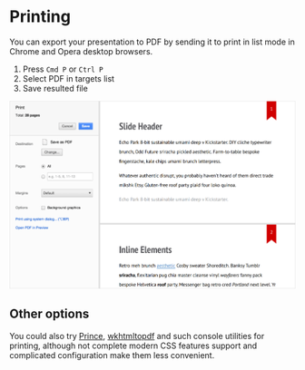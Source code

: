# Printing

You can export your presentation to PDF by sending it to print in list mode in Chrome and Opera desktop browsers.

1. Press `Cmd P` or `Ctrl P`
2. Select PDF in targets list
3. Save resulted file

![Printing dialog](images/ribbon-printing.png)

## Other options

You could also try [Prince](http://princexml.com), [wkhtmltopdf](http://code.google.com/p/wkhtmltopdf) and such console utilities for printing, although not complete modern CSS features support and complicated configuration make them less convenient.
